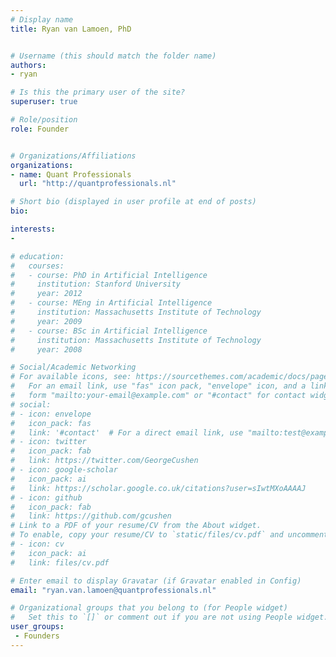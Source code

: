 ```yaml
---
# Display name
title: Ryan van Lamoen, PhD


# Username (this should match the folder name)
authors:
- ryan

# Is this the primary user of the site?
superuser: true

# Role/position
role: Founder


# Organizations/Affiliations
organizations:
- name: Quant Professionals
  url: "http://quantprofessionals.nl"

# Short bio (displayed in user profile at end of posts)
bio: 

interests:
- 

# education:
#   courses:
#   - course: PhD in Artificial Intelligence
#     institution: Stanford University
#     year: 2012
#   - course: MEng in Artificial Intelligence
#     institution: Massachusetts Institute of Technology
#     year: 2009
#   - course: BSc in Artificial Intelligence
#     institution: Massachusetts Institute of Technology
#     year: 2008

# Social/Academic Networking
# For available icons, see: https://sourcethemes.com/academic/docs/page-builder/#icons
#   For an email link, use "fas" icon pack, "envelope" icon, and a link in the
#   form "mailto:your-email@example.com" or "#contact" for contact widget.
# social:
# - icon: envelope
#   icon_pack: fas
#   link: '#contact'  # For a direct email link, use "mailto:test@example.org".
# - icon: twitter
#   icon_pack: fab
#   link: https://twitter.com/GeorgeCushen
# - icon: google-scholar
#   icon_pack: ai
#   link: https://scholar.google.co.uk/citations?user=sIwtMXoAAAAJ
# - icon: github
#   icon_pack: fab
#   link: https://github.com/gcushen
# Link to a PDF of your resume/CV from the About widget.
# To enable, copy your resume/CV to `static/files/cv.pdf` and uncomment the lines below.
# - icon: cv
#   icon_pack: ai
#   link: files/cv.pdf

# Enter email to display Gravatar (if Gravatar enabled in Config)
email: "ryan.van.lamoen@quantprofessionals.nl"

# Organizational groups that you belong to (for People widget)
#   Set this to `[]` or comment out if you are not using People widget.
user_groups:
 - Founders
---
```




